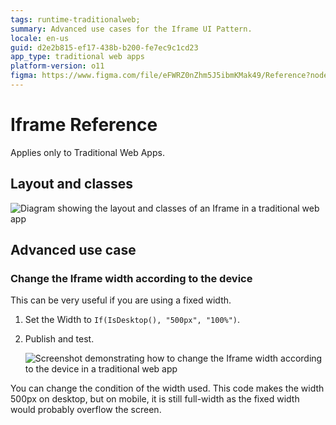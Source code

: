 ```yaml
---
tags: runtime-traditionalweb; 
summary: Advanced use cases for the Iframe UI Pattern.
locale: en-us
guid: d2e2b815-ef17-438b-b200-fe7ec9c1cd23
app_type: traditional web apps
platform-version: o11
figma: https://www.figma.com/file/eFWRZ0nZhm5J5ibmKMak49/Reference?node-id=615:485
---
```


# Iframe Reference

<div class="info" markdown="1">

Applies only to Traditional Web Apps.

</div>

## Layout and classes

![Diagram showing the layout and classes of an Iframe in a traditional web app](images/iframe-3-diag.png "Iframe Layout Diagram")

## Advanced use case

### Change the Iframe width according to the device

This can be very useful if you are using a fixed width.

1. Set the Width to `If(IsDesktop(), "500px", "100%")`.

1. Publish and test.

    ![Screenshot demonstrating how to change the Iframe width according to the device in a traditional web app](images/iframe-4-ss.png "Iframe Width Adjustment Example")

You can change the condition of the width used. This code makes the width 500px on desktop, but on mobile, it is still full-width as the fixed width would probably overflow the screen.
